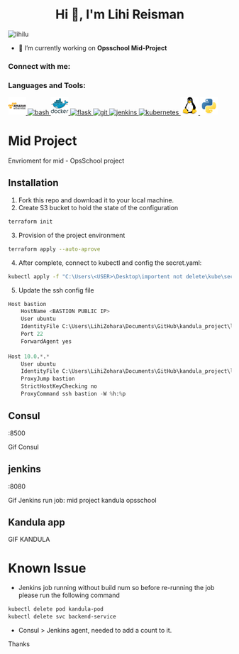 <h1 align="center">Hi 👋, I'm Lihi Reisman</h1>
<p align="left"> <img src="https://komarev.com/ghpvc/?username=lihilu&label=Profile%20views&color=0e75b6&style=flat" alt="lihilu" /> </p>

- 🔭 I’m currently working on **Opsschool Mid-Project**

<h3 align="left">Connect with me:</h3>
<p align="left">
</p>

<h3 align="left">Languages and Tools:</h3>
<p align="left"> <a href="https://aws.amazon.com" target="_blank" rel="noreferrer"> <img src="https://raw.githubusercontent.com/devicons/devicon/master/icons/amazonwebservices/amazonwebservices-original-wordmark.svg" alt="aws" width="40" height="40"/> </a> <a href="https://www.gnu.org/software/bash/" target="_blank" rel="noreferrer"> <img src="https://www.vectorlogo.zone/logos/gnu_bash/gnu_bash-icon.svg" alt="bash" width="40" height="40"/> </a> <a href="https://www.docker.com/" target="_blank" rel="noreferrer"> <img src="https://raw.githubusercontent.com/devicons/devicon/master/icons/docker/docker-original-wordmark.svg" alt="docker" width="40" height="40"/> </a> <a href="https://flask.palletsprojects.com/" target="_blank" rel="noreferrer"> <img src="https://www.vectorlogo.zone/logos/pocoo_flask/pocoo_flask-icon.svg" alt="flask" width="40" height="40"/> </a> <a href="https://git-scm.com/" target="_blank" rel="noreferrer"> <img src="https://www.vectorlogo.zone/logos/git-scm/git-scm-icon.svg" alt="git" width="40" height="40"/> </a> <a href="https://www.jenkins.io" target="_blank" rel="noreferrer"> <img src="https://www.vectorlogo.zone/logos/jenkins/jenkins-icon.svg" alt="jenkins" width="40" height="40"/> </a> <a href="https://kubernetes.io" target="_blank" rel="noreferrer"> <img src="https://www.vectorlogo.zone/logos/kubernetes/kubernetes-icon.svg" alt="kubernetes" width="40" height="40"/> </a> <a href="https://www.linux.org/" target="_blank" rel="noreferrer"> <img src="https://raw.githubusercontent.com/devicons/devicon/master/icons/linux/linux-original.svg" alt="linux" width="40" height="40"/> </a> <a href="https://www.python.org" target="_blank" rel="noreferrer"> <img src="https://raw.githubusercontent.com/devicons/devicon/master/icons/python/python-original.svg" alt="python" width="40" height="40"/> </a> </p>


# Mid Project

Envrioment for mid - OpsSchool project
## Installation

1. Fork this repo and download it to your local machine.
2. Create S3 bucket to hold the state of the configuration 

```bash
terraform init
```
3. Provision of the project environment

```bash
terraform apply --auto-aprove
```
4. After complete, connect to kubectl and config the secret.yaml:
```bash
kubectl apply -f "C:\Users\<USER>\Desktop\importent not delete\kube\secret.yaml"
```
5. Update the ssh config file

```python
Host bastion
    HostName <BASTION PUBLIC IP>
    User ubuntu
    IdentityFile C:\Users\LihiZohara\Documents\GitHub\kandula_project\lihilu-kandula_project\project_instance_key.pem
    Port 22
    ForwardAgent yes

Host 10.0.*.*
    User ubuntu
    IdentityFile C:\Users\LihiZohara\Documents\GitHub\kandula_project\lihilu-kandula_project/project_instance_key.pem
    ProxyJump bastion
    StrictHostKeyChecking no
    ProxyCommand ssh bastion -W %h:%p
```

## Consul
<Load-Balancer-URL>:8500

Gif Consul

## jenkins
<Load-Balancer-URL>:8080

Gif Jenkins run job: mid project kandula opsschool

## Kandula app

GIF KANDULA

# Known Issue
* Jenkins job running without build num so before re-running the job please run the following command
```bash
kubectl delete pod kandula-pod
kubectl delete svc backend-service
```
* Consul > Jenkins agent, needed to add a count to it.

Thanks

